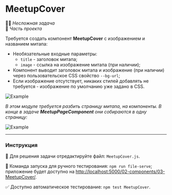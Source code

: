 # MeetupCover

👶🏻 _Несложная задача_\
💼 _Часть проекта_

<!--start_statement-->

Требуется создать компонент **MeetupCover** с изображением и названием митапа:

- Необязательные входные параметры:
  - `title` - заголовок митапа;
  - `image` - ссылка на изображение митапа (при наличии);
- Компонент выводит заголовок митапа и изображение (при наличии) через пользовательское CSS свойство `--bg-url`;
- Если изображение отсутствует, никаких стилей добавлять не требуется - изображение по умолчанию уже задано в CSS.

<img src="https://i.imgur.com/FIWQbzK.png" alt="Example" style="max-width: 100%" />

_В этом модуле требуется разбить страницу митапа, на компоненты. В конце в задаче **MeetupPageComponent** они собираются
в одну страницу:_

<img src="https://i.imgur.com/gZFOxnY.png" style="max-width: 50%"  alt="Example"/>

<!--end_statement-->

---

### Инструкция

📝 Для решения задачи отредактируйте файл: `MeetupCover.js`.

🚀 Команда запуска для ручного тестирования: `npm run file-serve`;\
приложение будет доступно на [http://localhost:5000/02-components/03-MeetupCover/](http://localhost:5000/02-components/03-MeetupCover/).

✅ Доступно автоматическое тестирование: `npm test MeetupCover`.
